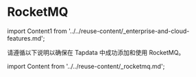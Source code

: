 # RocketMQ
import Content1 from '../../reuse-content/_enterprise-and-cloud-features.md';

<Content1 />

请遵循以下说明以确保在 Tapdata 中成功添加和使用 RocketMQ。

import Content from '../../reuse-content/_rocketmq.md';

<Content />